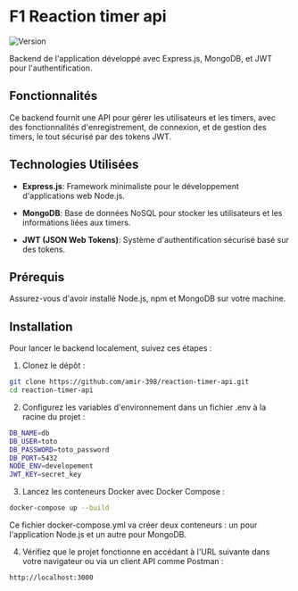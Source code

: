 # F1 Reaction timer api
![Version](https://img.shields.io/badge/version-1.0.0-blue)

Backend de l'application développé avec Express.js, MongoDB, et JWT pour l'authentification.

## Fonctionnalités

Ce backend fournit une API pour gérer les utilisateurs et les timers, avec des fonctionnalités d'enregistrement, de connexion, et de gestion des timers, le tout sécurisé par des tokens JWT.

## Technologies Utilisées

- **Express.js**: Framework minimaliste pour le développement d'applications web Node.js.

- **MongoDB**: Base de données NoSQL pour stocker les utilisateurs et les informations liées aux timers.

- **JWT (JSON Web Tokens)**: Système d'authentification sécurisé basé sur des tokens.

## Prérequis

Assurez-vous d'avoir installé Node.js, npm et MongoDB sur votre machine.

## Installation

Pour lancer le backend localement, suivez ces étapes :

1. Clonez le dépôt :

```bash
git clone https://github.com/amir-398/reaction-timer-api.git
cd reaction-timer-api
```

2. Configurez les variables d'environnement dans un fichier .env à la racine du projet :

```bash
DB_NAME=db
DB_USER=toto
DB_PASSWORD=toto_password
DB_PORT=5432
NODE_ENV=developement
JWT_KEY=secret_key
```

3. Lancez les conteneurs Docker avec Docker Compose :

```bash
docker-compose up --build
```
Ce fichier docker-compose.yml va créer deux conteneurs : un pour l'application Node.js et un autre pour MongoDB.

4. Vérifiez que le projet fonctionne en accédant à l'URL suivante dans votre navigateur ou via un client API comme Postman :

```bash
http://localhost:3000
```
